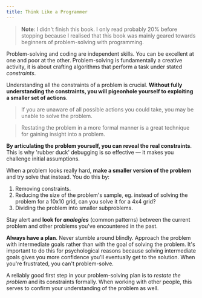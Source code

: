 ```yaml
---
title: Think Like a Programmer
---
```


> **Note**: I didn't finish this book. I only read probably 20% before stopping because I realised that this book was mainly geared towards beginners of problem-solving with programming.

Problem-solving and coding are independent skills. You can be excellent at one and poor at the other. Problem-solving is fundamentally a creative activity, it is about crafting algorithms that perform a task under stated *constraints*.

Understanding all the constraints of a problem is crucial. **Without fully understanding the constraints, you will pigeonhole yourself to exploiting a smaller set of actions**.
> If you are unaware of all possible actions you could take, you may be unable to solve the problem.

> Restating the problem in a more formal manner is a great technique for gaining insight into a problem.

**By articulating the problem yourself, you can reveal the real constraints**. This is why 'rubber duck' debugging is so effective — it makes you challenge initial assumptions.

When a problem looks really hard, **make a smaller version of the problem** and try solve that instead. You do this by:
1. Removing constraints.
2. Reducing the size of the problem's sample, eg. instead of solving the problem for a 10x10 grid, can you solve it for a 4x4 grid?
3. Dividing the problem into smaller subproblems.

Stay alert and **look for *analogies*** (common patterns) between the current problem and other problems you've encountered in the past.

**Always have a plan**. Never stumble around blindly. Approach the problem with intermediate goals rather than with the goal of solving the problem. It's important to do this for psychological reasons because solving intermediate goals gives you more confidence you'll eventually get to the solution. When you're frustrated, you can't problem-solve.

A reliably good first step in your problem-solving plan is to *restate the problem* and its constraints formally. When working with other people, this serves to confirm your understanding of the problem as well.
